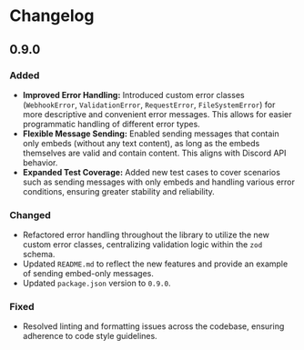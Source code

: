 # Changelog

## 0.9.0

### Added

-   **Improved Error Handling:** Introduced custom error classes (`WebhookError`, `ValidationError`, `RequestError`, `FileSystemError`) for more descriptive and convenient error messages. This allows for easier programmatic handling of different error types.
-   **Flexible Message Sending:** Enabled sending messages that contain only embeds (without any text content), as long as the embeds themselves are valid and contain content. This aligns with Discord API behavior.
-   **Expanded Test Coverage:** Added new test cases to cover scenarios such as sending messages with only embeds and handling various error conditions, ensuring greater stability and reliability.

### Changed

-   Refactored error handling throughout the library to utilize the new custom error classes, centralizing validation logic within the `zod` schema.
-   Updated `README.md` to reflect the new features and provide an example of sending embed-only messages.
-   Updated `package.json` version to `0.9.0`.

### Fixed

-   Resolved linting and formatting issues across the codebase, ensuring adherence to code style guidelines.
